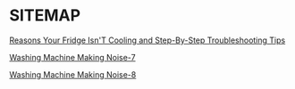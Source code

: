 <h1>SITEMAP</h1>

<a href="https://github.com/rhinobotsolutionz/HomeServiceBuzz.com/blob/e8e6291e1b970fd78652629fc6c2218aa14358f6/post/Reasons_Your_Fridge_IsnT_Cooling_and_StepByStep_Troubleshooting_Tips.txt">Reasons Your Fridge Isn'T Cooling and Step-By-Step Troubleshooting Tips</a>

<a href="https://github.com/rhinobotsolutionz/HomeServiceBuzz.com/blob/4f55e64823fb8d1c940053dced0e62b048aa761f/post/noisy-washing-machine-7.md">Washing Machine Making Noise-7</a>

[Washing Machine Making Noise-8](https://github.com/rhinobotsolutionz/HomeServiceBuzz.com/blob/4f55e64823fb8d1c940053dced0e62b048aa761f/post/noisy-washing-machine-7.md)
